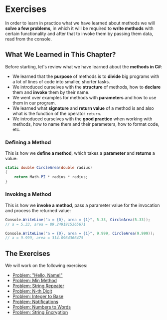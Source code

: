 # Exercises

In order to learn in practice what we have learned about methods we will **solve a few problems**, in which it will be required to **write methods** with certain functionality and after that to invoke them by passing them data, read from the console.

## What We Learned in This Chapter?

Before starting, let's review what we have learned about the **methods in C\#**:

* We learned that the **purpose** of methods is to **divide** big programs with a lot of lines of code into smaller, shorter tasks.
* We introduced ourselves with the **structure** of methods, how to **declare** them and **invoke** them by their name.
* We went over examples for methods with **parameters** and how to use them in our program.
* We learned what **signature** and **return value** of a  method is and also what is the function of the operator `return`.
* We introduced ourselves with the **good practice** when working with methods, how to name them and their parameters, how to format code, etc.

### Defining a Method

This is how we **define a method**, which takes а **parameter** and **returns** a value:

```csharp
static double CircleArea(double radius)
{
    return Math.PI * radius * radius;
}
```

### Invoking a Method

This is how we **invoke a method**, pass a parameter value for the invocation and process the returned value:

```csharp
Console.WriteLine("a = {0}, area = {1}", 5.33, CircleArea(5.33));
// a = 5.33, area = 89.2491915365671

Console.WriteLine("a = {0}, area = {1}", 9.999, CircleArea(9.999));
// a = 9.999, area = 314.0964366475
```

## The Exercises

We will work on the following exercises:

* [Problem: "Hello, Name!"](/Content/Chapter-10-methods/exercises-methods/hello-name.md)
* [Problem: Min Method](/Content/Chapter-10-methods/exercises-methods/min-method.md)
* [Problem: String Repeater](/Content/Chapter-10-methods/exercises-methods/string-repeater.md)
* [Problem: N-th Digit](/Content/Chapter-10-methods/exercises-methods/nth-digit.md)
* [Problem: Integer to Base](/Content/Chapter-10-methods/exercises-methods/integer-to-base.md)
* [Problem: Notifications](/Content/Chapter-10-methods/exercises-methods/notifications.md)
* [Problem: Numbers to Words](/Content/Chapter-10-methods/exercises-methods/numbers-to-words/numbers-to-words.md)
* [Problem: String Encryption](/Content/Chapter-10-methods/exercises-methods/string-encryption/string-encryption.md)
